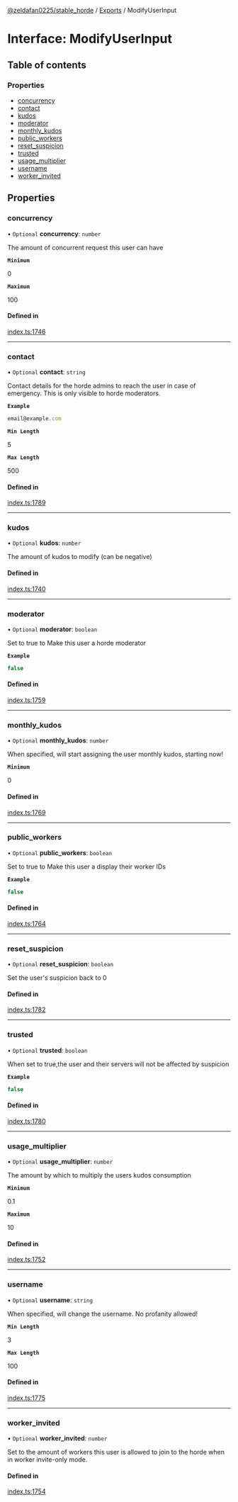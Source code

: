 [@zeldafan0225/stable_horde](../README.md) / [Exports](../modules.md) / ModifyUserInput

# Interface: ModifyUserInput

## Table of contents

### Properties

- [concurrency](ModifyUserInput.md#concurrency)
- [contact](ModifyUserInput.md#contact)
- [kudos](ModifyUserInput.md#kudos)
- [moderator](ModifyUserInput.md#moderator)
- [monthly\_kudos](ModifyUserInput.md#monthly_kudos)
- [public\_workers](ModifyUserInput.md#public_workers)
- [reset\_suspicion](ModifyUserInput.md#reset_suspicion)
- [trusted](ModifyUserInput.md#trusted)
- [usage\_multiplier](ModifyUserInput.md#usage_multiplier)
- [username](ModifyUserInput.md#username)
- [worker\_invited](ModifyUserInput.md#worker_invited)

## Properties

### concurrency

• `Optional` **concurrency**: `number`

The amount of concurrent request this user can have

**`Minimum`**

0

**`Maximum`**

100

#### Defined in

[index.ts:1746](https://github.com/ZeldaFan0225/stable_horde/blob/ca96654/index.ts#L1746)

___

### contact

• `Optional` **contact**: `string`

Contact details for the horde admins to reach the user in case of emergency. This is only visible to horde moderators.

**`Example`**

```ts
email@example.com
```

**`Min Length`**

5

**`Max Length`**

500

#### Defined in

[index.ts:1789](https://github.com/ZeldaFan0225/stable_horde/blob/ca96654/index.ts#L1789)

___

### kudos

• `Optional` **kudos**: `number`

The amount of kudos to modify (can be negative)

#### Defined in

[index.ts:1740](https://github.com/ZeldaFan0225/stable_horde/blob/ca96654/index.ts#L1740)

___

### moderator

• `Optional` **moderator**: `boolean`

Set to true to Make this user a horde moderator

**`Example`**

```ts
false
```

#### Defined in

[index.ts:1759](https://github.com/ZeldaFan0225/stable_horde/blob/ca96654/index.ts#L1759)

___

### monthly\_kudos

• `Optional` **monthly\_kudos**: `number`

When specified, will start assigning the user monthly kudos, starting now!

**`Minimum`**

0

#### Defined in

[index.ts:1769](https://github.com/ZeldaFan0225/stable_horde/blob/ca96654/index.ts#L1769)

___

### public\_workers

• `Optional` **public\_workers**: `boolean`

Set to true to Make this user a display their worker IDs

**`Example`**

```ts
false
```

#### Defined in

[index.ts:1764](https://github.com/ZeldaFan0225/stable_horde/blob/ca96654/index.ts#L1764)

___

### reset\_suspicion

• `Optional` **reset\_suspicion**: `boolean`

Set the user's suspicion back to 0

#### Defined in

[index.ts:1782](https://github.com/ZeldaFan0225/stable_horde/blob/ca96654/index.ts#L1782)

___

### trusted

• `Optional` **trusted**: `boolean`

When set to true,the user and their servers will not be affected by suspicion

**`Example`**

```ts
false
```

#### Defined in

[index.ts:1780](https://github.com/ZeldaFan0225/stable_horde/blob/ca96654/index.ts#L1780)

___

### usage\_multiplier

• `Optional` **usage\_multiplier**: `number`

The amount by which to multiply the users kudos consumption

**`Minimum`**

0.1

**`Maximum`**

10

#### Defined in

[index.ts:1752](https://github.com/ZeldaFan0225/stable_horde/blob/ca96654/index.ts#L1752)

___

### username

• `Optional` **username**: `string`

When specified, will change the username. No profanity allowed!

**`Min Length`**

3

**`Max Length`**

100

#### Defined in

[index.ts:1775](https://github.com/ZeldaFan0225/stable_horde/blob/ca96654/index.ts#L1775)

___

### worker\_invited

• `Optional` **worker\_invited**: `number`

Set to the amount of workers this user is allowed to join to the horde when in worker invite-only mode.

#### Defined in

[index.ts:1754](https://github.com/ZeldaFan0225/stable_horde/blob/ca96654/index.ts#L1754)

